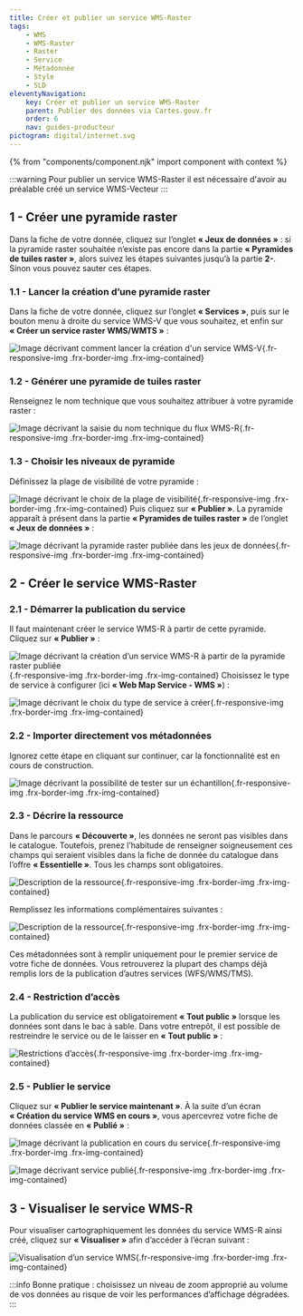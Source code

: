 ```yaml
---
title: Créer et publier un service WMS-Raster
tags:
    - WMS
    - WMS-Raster
    - Raster
    - Service
    - Métadonnée
    - Style
    - SLD
eleventyNavigation:
    key: Créer et publier un service WMS-Raster
    parent: Publier des données via Cartes.gouv.fr
    order: 6
    nav: guides-producteur
pictogram: digital/internet.svg
---
```


{% from "components/component.njk" import component with context %}

:::warning
Pour publier un service WMS-Raster il est nécessaire d'avoir au préalable créé un service WMS-Vecteur
:::

## 1 - Créer une pyramide raster

Dans la fiche de votre donnée, cliquez sur l’onglet **« Jeux de données »** : si la pyramide raster souhaitée n’existe pas encore dans la partie **« Pyramides de tuiles raster »**, alors suivez les étapes suivantes jusqu’à la partie **2-**. Sinon vous pouvez sauter ces étapes.

### 1.1 - Lancer la création d’une pyramide raster

Dans la fiche de votre donnée, cliquez sur l’onglet **« Services »**, puis sur le bouton menu à droite du service WMS-V que vous souhaitez, et enfin sur **« Créer un service raster WMS/WMTS »** :

![Image décrivant comment lancer la création d'un service WMS-V](/img/guides-producteur/publier-des-donnees-via-cartes-gouv/wms-raster/01_creer-service-raster.png){.fr-responsive-img .frx-border-img .frx-img-contained}

### 1.2 - Générer une pyramide de tuiles raster

Renseignez le nom technique que vous souhaitez attribuer à votre pyramide raster :

![Image décrivant la saisie du nom technique du flux WMS-R](/img/guides-producteur/publier-des-donnees-via-cartes-gouv/wms-raster/02_nom-pyramide-raster.png){.fr-responsive-img .frx-border-img .frx-img-contained}

### 1.3 - Choisir les niveaux de pyramide

Définissez la plage de visibilité de votre pyramide :

![Image décrivant le choix de la plage de visibilité](/img/guides-producteur/publier-des-donnees-via-cartes-gouv/wms-raster/03_plage-de-visibilite-pyramide-raster.png){.fr-responsive-img .frx-border-img .frx-img-contained}
Puis cliquez sur **« Publier »**. La pyramide apparaît à présent dans la partie **« Pyramides de tuiles raster »** de l’onglet **« Jeux de données »** :

![Image décrivant la pyramide raster publiée dans les jeux de données](/img/guides-producteur/publier-des-donnees-via-cartes-gouv/wms-raster/04_pyramide-publiee.png){.fr-responsive-img .frx-border-img .frx-img-contained}

## 2 - Créer le service WMS-Raster

### 2.1 - Démarrer la publication du service

Il faut maintenant créer le service WMS-R à partir de cette pyramide. Cliquez sur **« Publier »** :

![Image décrivant la création d’un service WMS-R à partir de la pyramide raster publiée](/img/guides-producteur/publier-des-donnees-via-cartes-gouv/wms-raster/05_publier-wms-r.png){.fr-responsive-img .frx-border-img .frx-img-contained}
Choisissez le type de service à configurer (ici **« Web Map Service - WMS »**) :

![Image décrivant le choix du type de service à créer](/img/guides-producteur/publier-des-donnees-via-cartes-gouv/wms-raster/06_type-de-service.png){.fr-responsive-img .frx-border-img .frx-img-contained}

### 2.2 - Importer directement vos métadonnées

Ignorez cette étape en cliquant sur continuer, car la fonctionnalité est en cours de construction.

![Image décrivant la possibilité de tester sur un échantillon](/img/guides-producteur/publier-des-donnees-via-cartes-gouv/wms-raster/07_source-metadonnees-wms-r.png){.fr-responsive-img .frx-border-img .frx-img-contained}

### 2.3 - Décrire la ressource

Dans le parcours **« Découverte »**, les données ne seront pas visibles dans le catalogue. Toutefois, prenez l’habitude de renseigner soigneusement ces champs qui seraient visibles dans la fiche de donnée du catalogue dans l’offre **« Essentielle »**. Tous les champs sont obligatoires.

![Description de la ressource](/img/guides-producteur/publier-des-donnees-via-cartes-gouv/wms-raster/08_description-wms-r.png){.fr-responsive-img .frx-border-img .frx-img-contained}

Remplissez les informations complémentaires suivantes :

![Description de la ressource](/img/guides-producteur/publier-des-donnees-via-cartes-gouv/wms-raster/09_info-complementaires-metadonnees-wms-r.png){.fr-responsive-img .frx-border-img .frx-img-contained}

Ces métadonnées sont à remplir uniquement pour le premier service de votre fiche de données. Vous retrouverez la plupart des champs déjà remplis lors de la publication d’autres services (WFS/WMS/TMS).

### 2.4 - Restriction d’accès

La publication du service est obligatoirement **« Tout public »** lorsque les données sont dans le bac à sable. Dans votre entrepôt, il est possible de restreindre le service ou de le laisser en **« Tout public »** :

![Restrictions d’accès](/img/guides-producteur/publier-des-donnees-via-cartes-gouv/wms-raster/10_restrictions-wms-r.png){.fr-responsive-img .frx-border-img .frx-img-contained}

### 2.5 - Publier le service

Cliquez sur **« Publier le service maintenant »**. À la suite d’un écran **« Création du service WMS en cours »**, vous apercevrez votre fiche de données classée en **« Publié »** :

![Image décrivant la publication en cours du service](/img/guides-producteur/publier-des-donnees-via-cartes-gouv/wms-raster/11_chargement-wms-r.png){.fr-responsive-img .frx-border-img .frx-img-contained}

![Image décrivant service publié](/img/guides-producteur/publier-des-donnees-via-cartes-gouv/wms-raster/12_service-wms-r.png){.fr-responsive-img .frx-border-img .frx-img-contained}

## 3 - Visualiser le service WMS-R

Pour visualiser cartographiquement les données du service WMS-R ainsi créé, cliquez sur **« Visualiser »** afin d’accéder à l’écran suivant :

![Visualisation d’un service WMS](/img/guides-producteur/publier-des-donnees-via-cartes-gouv/wms-raster/13_visualisation-wms-r.png){.fr-responsive-img .frx-border-img .frx-img-contained}

:::info
Bonne pratique : choisissez un niveau de zoom approprié au volume de vos données au risque de voir les performances d’affichage dégradées.
:::
